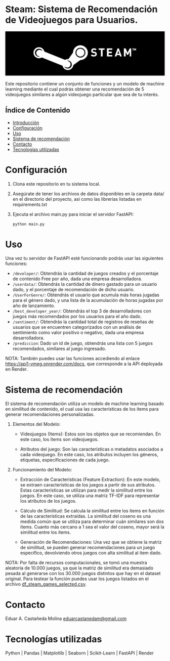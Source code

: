 # Steam: Sistema de Recomendación de Videojuegos para Usuarios.
![](./img/steam.jpg)

Este repositorio contiene un conjunto de funciones y un modelo de machine learning mediante el cual podrás obtener una recomendación de 5 videojuegos similares a algún videojuego particular que sea de tu interés.

## Índice de Contenido
- [Introducción](#introducción)
- [Configuración](#configuración)
- [Uso](#uso)
- [Sistema de recomendación](#modelo)
- [Contacto](#contacto)
- [Tecnologías utilizadas](#tecnologías)

# Configuración
1. Clona este repositorio en tu sistema local.

2. Asegúrate de tener los archivos de datos disponibles en la carpeta data/ en el directorio del proyecto, así como las librerías listadas en requirements.txt

3. Ejecuta el archivo main.py para iniciar el servidor FastAPI:
   ```python
   python main.py

# Uso
Una vez tu servidor de FastAPI esté funcionando podrás usar las siguientes funciones:
* `/developer/`: Obtendrás la cantidad de juegos creados y el porcentaje de contenido Free por año, dada una empresa desarrolladora.
* `/userdata/`: Obtendrás la cantidad de dinero gastado para un usuario dado, y el porcentaje de recomendación de dicho usuario.
* `/UserForGenre/`: Obtendrás el usuario que acumula más horas jugadas para el género dado, y una lista de la acumulación de horas jugadas por año de lanzamiento.
* `/best_developer_year/`: Obtendrás el top 3 de desarrolladores con juegos más recomendados por los usuarios para el año dado.
* `/sentiment/`: Obtendrás la cantidad total de registros de reseñas de usuarios que se encuentren categorizados con un análisis de sentimiento como valor positivo o negativo, dada una empresa desarrolladora.
* `/prediccion`: Dado un id de juego, obtendrás una lista con 5 juegos recomendados, similares al juego ingresado.

NOTA: También puedes usar las funciones accediendo al enlace https://api1-vmeg.onrender.com/docs, que corresponde a la API deployada en Render.

# Sistema de recomendación
El sistema de recomendación utiliza un modelo de machine learning basado en similitud de contenido, el cual usa las características de los ítems para generar recomendaciones personalizadas.

1. Elementos del Modelo:

   - Videojuegos (Items): Estos son los objetos que se recomiendan. En este caso, los ítems son videojuegos.

   - Atributos del juego: Son las características o metadatos asociados a cada videojuego. En este caso, los atributos incluyen los géneros, etiquetas, especificaciones de cada juego.

2. Funcionamiento del Modelo:

   - Extracción de Características (Feature Extraction): En este modelo, se extraen características de los juegos a partir de sus atributos. Estas características se utilizan para medir la similitud entre los juegos. En este caso, se utiliza una matriz TF-IDF para representar los atributos de los juegos.

   - Cálculo de Similitud: Se calcula la similitud entre los ítems en función de las características extraídas. La similitud del coseno es una medida común que se utiliza para determinar cuán similares son dos ítems. Cuanto más cercano a 1 sea el valor del coseno, mayor será la similitud entre los ítems.

   - Generación de Recomendaciones: Una vez que se obtiene la matriz de similitud, se pueden generar recomendaciones para un juego específico, devolviendo otros juegos con alta similitud al ítem dado.

NOTA: Por falta de recursos computacionales, se tomó una muestra aleatoria de 10.000 juegos, ya que la matriz de similitud era demasiado pesada al generarse con los 30.000 juegos distintos que hay en el dataset original. Para testear la función puedes usar los juegos listados en el archivo [df_steam_games_selected.csv](./data/df_steam_games_selected.csv).

# Contacto
Eduar A. Castañeda Molina
eduarcastanedam@gmail.com

# Tecnologías utilizadas
Python | Pandas | Matplotlib | Seaborn | Scikit-Learn | FastAPI | Render
